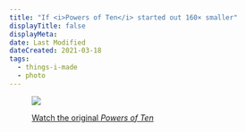 ```yaml
---
title: "If <i>Powers of Ten</i> started out 160× smaller"
displayTitle: false
displayMeta:
date: Last Modified
dateCreated: 2021-03-18
tags:
  - things-i-made
  - photo
---
```

<figure>

![](images/powers-of-ten.jpg)

<figcaption>

<!-- If [*Powers of Ten*](https://vimeo.com/220494102) started out 160× smaller -->

[Watch the original *Powers of Ten*](https://vimeo.com/220494102)

</figcaption>

</figure>

